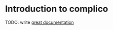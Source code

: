 # Introduction to complico

TODO: write [great documentation](http://jacobian.org/writing/great-documentation/what-to-write/)
